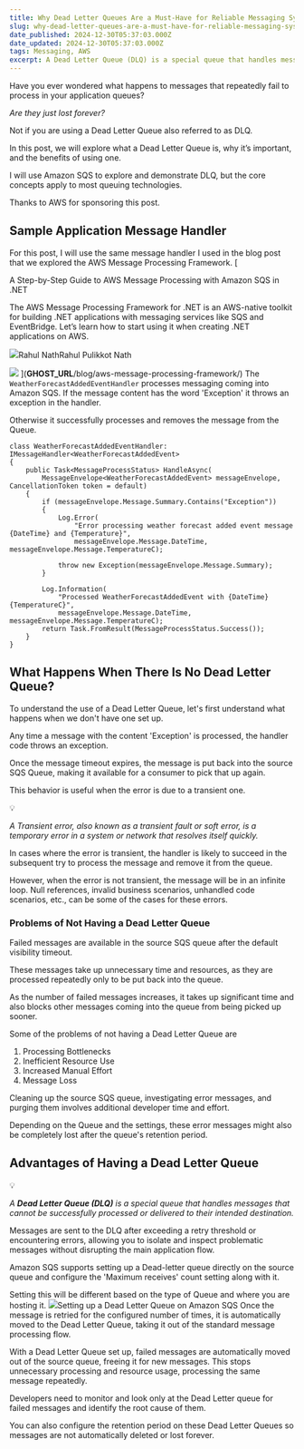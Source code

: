 ```yaml
---
title: Why Dead Letter Queues Are a Must-Have for Reliable Messaging Systems
slug: why-dead-letter-queues-are-a-must-have-for-reliable-messaging-systems
date_published: 2024-12-30T05:37:03.000Z
date_updated: 2024-12-30T05:37:03.000Z
tags: Messaging, AWS
excerpt: A Dead Letter Queue (DLQ) is a special queue that handles messages that cannot be successfully processed or delivered to their intended destination. In this post, we will explore what a Dead Letter Queue is, why it’s important, and the benefits of using one.
---
```


Have you ever wondered what happens to messages that repeatedly fail to process in your application queues?

*Are they just lost forever?*

Not if you are using a Dead Letter Queue also referred to as DLQ.

In this post, we will explore what a Dead Letter Queue is, why it’s important, and the benefits of using one.

I will use Amazon SQS to explore and demonstrate DLQ, but the core concepts apply to most queuing technologies.

Thanks to AWS for sponsoring this post.

## Sample Application Message Handler

For this post, I will use the same message handler I used in the blog post that we explored the AWS Message Processing Framework.
[

A Step-by-Step Guide to AWS Message Processing with Amazon SQS in .NET

The AWS Message Processing Framework for .NET is an AWS-native toolkit for building .NET applications with messaging services like SQS and EventBridge. Let’s learn how to start using it when creating .NET applications on AWS.

![](__GHOST_URL__/content/images/icon/logo-512x512-14.png)Rahul NathRahul Pulikkot Nath

![](__GHOST_URL__/content/images/thumbnail/AWS-Message-Processing-Fwk--1-.png)
](__GHOST_URL__/blog/aws-message-processing-framework/)
The `WeatherForecastAddedEventHandler` processes messaging coming into Amazon SQS. If the message content has the word 'Exception' it throws an exception in the handler. 

Otherwise it successfully processes and removes the message from the Queue.

    class WeatherForecastAddedEventHandler: IMessageHandler<WeatherForecastAddedEvent>
    {
        public Task<MessageProcessStatus> HandleAsync(
            MessageEnvelope<WeatherForecastAddedEvent> messageEnvelope, CancellationToken token = default)
        {
            if (messageEnvelope.Message.Summary.Contains("Exception"))
            {
                Log.Error(
                    "Error processing weather forecast added event message {DateTime} and {Temperature}",
                    messageEnvelope.Message.DateTime, messageEnvelope.Message.TemperatureC);
                
                throw new Exception(messageEnvelope.Message.Summary);
            }
    
            Log.Information(
                "Processed WeatherForecastAddedEvent with {DateTime} {TemperatureC}",
                messageEnvelope.Message.DateTime, messageEnvelope.Message.TemperatureC);
            return Task.FromResult(MessageProcessStatus.Success());
        }
    }

## What Happens When There Is No Dead Letter Queue?

To understand the use of a Dead Letter Queue, let's first understand what happens when we don't have one set up. 

Any time a message with the content 'Exception' is processed, the handler code throws an exception. 

Once the message timeout expires, the message is put back into the source SQS Queue, making it available for a consumer to pick that up again. 

This behavior is useful when the error is due to a transient one. 

💡

*A Transient error, also known as a transient fault or soft error, is a temporary error in a system or network that resolves itself quickly.*

In cases where the error is transient, the handler is likely to succeed in the subsequent try to process the message and remove it from the queue. 

However, when the error is not transient, the message will be in an infinite loop. Null references, invalid business scenarios, unhandled code scenarios, etc., can be some of the cases for these errors.

### Problems of Not Having a Dead Letter Queue

Failed messages are available in the source SQS queue after the default visibility timeout. 

These messages take up unnecessary time and resources, as they are processed repeatedly only to be put back into the queue. 

As the number of failed messages increases, it takes up significant time and also blocks other messages coming into the queue from being picked up sooner.

Some of the problems of not having a Dead Letter Queue are

1. Processing Bottlenecks
2. Inefficient Resource Use
3. Increased Manual Effort
4. Message Loss

Cleaning up the source SQS queue, investigating error messages, and purging them involves additional developer time and effort.

Depending on the Queue and the settings, these error messages might also be completely lost after the queue's retention period.

## Advantages of Having a Dead Letter Queue

💡

*A ***Dead Letter Queue (DLQ)*** is a special queue that handles messages that cannot be successfully processed or delivered to their intended destination.*

Messages are sent to the DLQ after exceeding a retry threshold or encountering errors, allowing you to isolate and inspect problematic messages without disrupting the main application flow.

Amazon SQS supports setting up a Dead-letter queue directly on the source queue and configure the 'Maximum receives' count setting along with it. 

Setting this will be different based on the type of Queue and where you are hosting it.
![](__GHOST_URL__/content/images/2024/12/image-2.png)Setting up a Dead Letter Queue on Amazon SQS
Once the message is retried for the configured number of times, it is automatically moved to the Dead Letter Queue, taking it out of the standard message processing flow. 

With a Dead Letter Queue set up, failed messages are automatically moved out of the source queue, freeing it for new messages. This stops unnecessary processing and resource usage, processing the same message repeatedly. 

Developers need to monitor and look only at the Dead Letter queue for failed messages and identify the root cause of them. 

You can also configure the retention period on these Dead Letter Queues so messages are not automatically deleted or lost forever. 
